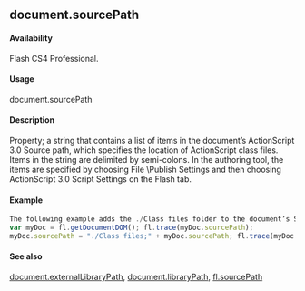 ## document.sourcePath

#### Availability

Flash CS4 Professional.

#### Usage

document.sourcePath

#### Description

Property; a string that contains a list of items in the document’s ActionScript 3.0 Source path, which specifies the location of ActionScript class files. Items in the string are delimited by semi-colons. In the authoring tool, the items are specified by choosing File \Publish Settings and then choosing ActionScript 3.0 Script Settings on the Flash tab.

#### Example

```javascript
The following example adds the ./Class files folder to the document’s Source path:
var myDoc = fl.getDocumentDOM(); fl.trace(myDoc.sourcePath);
myDoc.sourcePath = "./Class files;" + myDoc.sourcePath; fl.trace(myDoc.sourcePath);

```
#### See also

[document.externalLibraryPath](#!AdobeDocs/developers-animatesdk-docs/master/Document_object/docume69.md), [document.libraryPath](#!AdobeDocs/developers-animatesdk-docs/master/Document_object/docume99.md), [fl.sourcePath](#!AdobeDocs/developers-animatesdk-docs/master/flash_object_(fl)/fl72.md)
